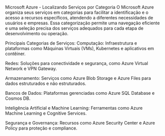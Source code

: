 Microsoft Azure - Localizando Serviços por Categoria
O Microsoft Azure organiza seus serviços em categorias para facilitar a identificação e o acesso a recursos específicos, atendendo a diferentes necessidades de usuários e empresas. Essa categorização permite uma navegação eficiente e uma seleção precisa dos serviços adequados para cada etapa de desenvolvimento ou operação.

Principais Categorias de Serviços:
Computação: Infraestrutura e plataformas como Máquinas Virtuais (VMs), Kubernetes e aplicativos em contêiner.

Redes: Soluções para conectividade e segurança, como Azure Virtual Network e VPN Gateway.

Armazenamento: Serviços como Azure Blob Storage e Azure Files para dados estruturados e não estruturados.

Bancos de Dados: Plataformas gerenciadas como Azure SQL Database e Cosmos DB.

Inteligência Artificial e Machine Learning: Ferramentas como Azure Machine Learning e Cognitive Services.

Segurança e Governança: Recursos como Azure Security Center e Azure Policy para proteção e compliance.
